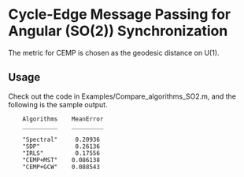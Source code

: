 # Cycle-Edge Message Passing for Angular (SO(2)) Synchronization

The metric for CEMP is chosen as the geodesic distance on U(1).

## Usage

Check out the code in Examples/Compare_algorithms_SO2.m, and the following is the sample output.


```
    Algorithms    MeanError
    __________    _________

    "Spectral"     0.20936 
    "SDP"          0.26136 
    "IRLS"         0.17556 
    "CEMP+MST"    0.086138 
    "CEMP+GCW"    0.088543 

```
